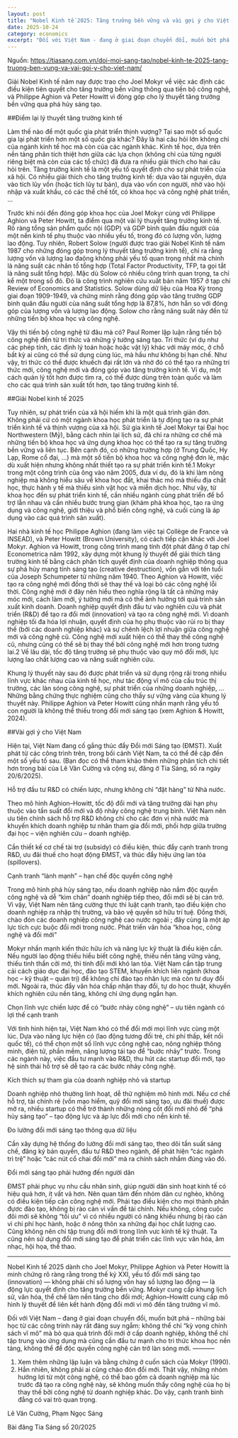 ```yaml
---
layout: post
title: "Nobel Kinh tế 2025: Tăng trưởng bền vững và vài gợi ý cho Việt Nam"
date: 2025-10-24
category: economics
excerpt: "Đối với Việt Nam - đang ở giai đoạn chuyển đổi, muốn bứt phá - những bài học từ các công trình đoạt giải Nobel Kinh tế 2025 rất đáng suy ngẫm: không thể chỉ “kỳ vọng chính sách vĩ mô” mà bỏ qua quá trình đổi mới ở cấp doanh nghiệp, không thể chỉ tập trung vào ứng dụng mà cũng cần đầu tư mạnh cho tri thức khoa học nền tảng, không thể để độc quyền công nghệ cản trở làn sóng mới."
---
```


Nguồn: https://tiasang.com.vn/doi-moi-sang-tao/nobel-kinh-te-2025-tang-truong-ben-vung-va-vai-goi-y-cho-viet-nam/

Giải Nobel Kinh tế năm nay được trao cho Joel Mokyr về việc xác định các điều kiện tiên quyết cho tăng trưởng bền vững thông qua tiến bộ công nghệ, và Philippe Aghion và Peter Howitt vì đóng góp cho lý thuyết tăng trưởng bền vững qua phá hủy sáng tạo.

##Điểm lại lý thuyết tăng trưởng kinh tế

Làm thế nào để một quốc gia phát triển thịnh vượng? Tại sao một số quốc gia lại phát triển hơn một số quốc gia khác? Đây là hai câu hỏi lớn không chỉ của ngành kinh tế học mà còn của các ngành khác. Kinh tế học, dựa trên nền tảng phân tích thiệt hơn giữa các lựa chọn (không chỉ của từng người riêng biệt mà còn của các tổ chức) đã đưa ra nhiều giải thích cho hai câu hỏi trên. Tăng trưởng kinh tế là một yếu tố quyết định cho sự phát triển của xã hội. Có nhiều giải thích cho tăng trưởng kinh tế: dựa vào tài nguyên, dựa vào tích lũy vốn (hoặc tích lũy tư bản), dựa vào vốn con người, nhờ vào hội nhập và xuất khẩu, có các thể chế tốt, có khoa học và công nghệ phát triển, …

Trước khi nói đến đóng góp khoa học của Joel Mokyr cùng với Philippe Aghion và Peter Howitt, ta điểm qua một vài lý thuyết tăng trưởng kinh tế. Rõ ràng tổng sản phẩm quốc nội (GDP) và GDP bình quân đầu người của một nền kinh tế phụ thuộc vào nhiều yếu tố, trong đó có lượng vốn, lượng lao động. Tuy nhiên, Robert Solow (người được trao giải Nobel Kinh tế năm 1987 cho những đóng góp trong lý thuyết tăng trưởng kinh tế), chỉ ra rằng lượng vốn và lượng lao đaộng không phải yếu tố quan trọng nhất mà chính là năng suất các nhân tố tổng hợp (Total Factor Productivity, TFP, ta gọi tắt là năng suất tổng hợp). Mặc dù Solow có nhiều công trình quan trọng, ta chỉ kể một trong số đó. Đó là công trình nghiên cứu xuất bản năm 1957 ở tạp chí Review of Economics and Statistics. Solow dùng dữ liệu của Hoa Kỳ trong giai đoạn 1909-1949, và chứng minh rằng đóng góp vào tăng trưởng GDP bình quân đầu người của năng suất tổng hợp là 87,8%, hơn hẳn so với đóng góp của lượng vốn và lượng lao động. Solow cho rằng năng suất này đến từ những tiến bộ khoa học và công nghệ.

Vậy thì tiến bộ công nghệ từ đâu mà có? Paul Romer lập luận rằng tiến bộ công nghệ đến từ tri thức và những ý tưởng sáng tạo. Tri thức (ví dụ như các phép tính, các định lý toán hoặc hoặc vật lý) khác với máy móc, ở chỗ bất kỳ ai cũng có thể sử dụng cùng lúc, mà hầu như không bị hạn chế. Như vậy, tri thức có thể được khuếch đại rất lớn và nhờ đó có thể tạo ra những tri thức mới, công nghệ mới và đóng góp vào tăng trưởng kinh tế. Ví dụ, một cách quản lý tốt hơn được tìm ra, có thể được dùng trên toàn quốc và làm cho các quá trình sản xuất tốt hơn, tạo tăng trưởng kinh tế.

##Giải Nobel kinh tế 2025

Tuy nhiên, sự phát triển của xã hội hiếm khi là một quá trình giản đơn. Không phải cứ có một ngành khoa học phát triển là tự động tạo ra sự phát triển kinh tế và thịnh vượng của xã hội. Sử gia kinh tế Joel Mokyr tại Đại học Northwestern (Mỹ), bằng cách nhìn lại lịch sử, đã chỉ ra những cơ chế mà những tiến bộ khoa học và ứng dụng khoa học có thể tạo ra sự tăng trưởng bền vững và liên tục. Bên cạnh đó, có những trường hợp (ở Trung Quốc, Hy Lạp, Rome cổ đại, …) mà một số tiến bộ khoa học và công nghệ đơn lẻ, mặc dù xuất hiện nhưng không nhất thiết tạo ra sự phát triển kinh tế.1 Mokyr trong một công trình của ông vào năm 2005, đưa ví dụ, đó là khi làm nông nghiệp mà không hiểu sâu về khoa học đất, khai thác mỏ mà thiếu địa chất học, thực hành y tế mà thiếu sinh vật học và miễn dịch học. Như vậy, từ khoa học đến sự phát triển kinh tế, cần nhiều ngành cùng phát triển để bổ trợ lẫn nhau và cần nhiều bước trung gian (khám phá khoa học, tạo ra ứng dụng và công nghệ, giới thiệu và phổ biến công nghệ, và cuối cùng là áp dụng vào các quá trình sản xuất).

Hai nhà kinh tế học Philippe Aghion (đang làm việc tại Collège de France và INSEAD), và Peter Howitt (Brown University), có cách tiếp cận khác với Joel Mokyr. Aghion và Howitt, trong công trình mang tính đột phát đăng ở tạp chí Econometrica năm 1992, xây dựng một khung lý thuyết để giải thích tăng trường kinh tế bằng cách phân tích quyết định của doanh nghiệp thông qua sự phá hủy mang tính sáng tạo (creative destruction), vốn gắn với tên tuổi của Joseph Schumpeter từ những năm 1940. Theo Aghion và Howitt, việc tạo ra công nghệ mới đồng thời sẽ thay thế và loại bỏ các công nghệ lỗi thời.
Công nghệ mới ở đây nên hiểu theo nghĩa rộng là tất cả những máy móc mới, cách làm mới, ý tưởng mới mà có thể ảnh hưởng tới quá trình sản xuất kinh doanh. Doanh nghiệp quyết định đầu tư vào nghiên cứu và phát triển (R&D) để tạo ra đổi mới (innovation) và tạo ra công nghệ mới. Vì doanh nghiệp tối đa hóa lợi nhuận, quyết định của họ phụ thuộc vào rủi ro bị thay thế (bởi các doanh nghiệp khác) và sự chênh lệch lợi nhuận giữa công nghệ mới và công nghệ cũ. Công nghệ mới xuất hiện có thể thay thế công nghệ cũ, nhưng cũng có thể sẽ bị thay thế bởi công nghệ mới hơn trong tương lai.2 Về lâu dài, tốc độ tăng trưởng sẽ phụ thuộc vào quy mô đổi mới, lực lượng lao chất lượng cao và năng suất nghiên cứu.

Khung lý thuyết này sau đó được phát triển và sử dụng rộng rãi trong nhiều lĩnh vực khác nhau của kinh tế học, như tác động vĩ mô của cấu trúc thị trường, các làn sóng công nghệ, sự phát triển của những doanh nghiệp, … Những bằng chứng thực nghiệm cũng cho thấy sự vững vàng của khung lý thuyết này. Philippe Aghion và Peter Howitt cũng nhấn mạnh rằng yếu tố con người là không thể thiếu trong đổi mới sáng tạo (xem Aghion & Howitt, 2024).

##Vài gợi ý cho Việt Nam

Hiện tại, Việt Nam đang cố gắng thúc đẩy Đổi mới Sáng tạo (ĐMST). Xuất phát từ các công trình trên, trong bối cảnh Việt Nam, ta có thể đề cập đến một số yếu tố sau. (Bạn đọc có thể tham khảo thêm những phân tích chi tiết hơn trong bài của Lê Văn Cường và cộng sự, đăng ở Tia Sáng, số ra ngày 20/6/2025).

Hỗ trợ đầu tư R&D có chiến lược, nhưng không chỉ “đặt hàng” từ Nhà nước.

Theo mô hình Aghion–Howitt, tốc độ đổi mới và tăng trưởng dài hạn phụ thuộc vào tần suất đổi mới và độ nhảy công nghệ trung bình. Việt Nam nên ưu tiên chính sách hỗ trợ R&D không chỉ cho các đơn vị nhà nước mà khuyến khích doanh nghiệp tư nhân tham gia đổi mới, phối hợp giữa trường đại học – viện nghiên cứu – doanh nghiệp.

Cần thiết kế cơ chế tài trợ (subsidy) có điều kiện, thúc đẩy cạnh tranh trong R&D, ưu đãi thuế cho hoạt động ĐMST, và thúc đẩy hiệu ứng lan tỏa (spillovers).

Cạnh tranh “lành mạnh” – hạn chế độc quyền công nghệ

Trong mô hình phá hủy sáng tạo, nếu doanh nghiệp nào nắm độc quyền công nghệ và dễ “kìm chân” doanh nghiệp tiếp theo, đổi mới sẽ bị cản trở. Vì vậy, Việt Nam nên tăng cường thực thi luật cạnh tranh, tạo điều kiện cho doanh nghiệp ra nhập thị trường, và bảo vệ quyền sở hữu trí tuệ. Đồng thời, chào đón các doanh nghiệp công nghệ cao nước ngoài ; đây cùng là một áp lực tích cực buộc đổi mới trong nước.
Phát triển văn hóa “khoa học, công nghệ và đổi mới”

Mokyr nhấn mạnh kiến thức hữu ích và năng lực kỹ thuật là điều kiện cần. Nếu người lao động thiếu hiểu biết công nghệ, thiếu nền tảng vững vàng, thiếu tinh thần cởi mở, thì tính đổi mới khó lan tỏa. Việt Nam cần tập trung cải cách giáo dục đại học, đào tạo STEM, khuyến khích liên ngành (khoa học – kỹ thuật – quản trị) để không chỉ đào tạo nhân lực mà còn tư duy đổi mới. Ngoài ra, thúc đẩy văn hóa chấp nhận thay đổi, tự do học thuật, khuyến khích nghiên cứu nền tảng, không chỉ ứng dụng ngắn hạn.

Chọn lĩnh vực chiến lược để có “bước nhảy công nghệ” – ưu tiên ngành có lợi thế cạnh tranh

Với tình hình hiện tại, Việt Nam khó có thể đổi mới mọi lĩnh vực cùng một lúc. Dựa vào năng lực hiện có (lao động tương đối trẻ, chi phí thấp, kết nối quốc tế), có thể chọn một số lĩnh vực công nghệ cao, nông nghiệp thông minh, điện tử, phần mềm, năng lượng tái tạo để “bước nhảy” trước. Trong các ngành này, việc đầu tư mạnh vào R&D, thu hút các startup đổi mới, tạo hệ sinh thái hỗ trợ sẽ dễ tạo ra các bước nhảy công nghệ.

Kích thích sự tham gia của doanh nghiệp nhỏ và startup

Doanh nghiệp nhỏ thường linh hoạt, dễ thử nghiệm mô hình mới. Nếu cơ chế hỗ trợ, tài chính rẻ (vốn mạo hiểm, quỹ đổi mới sáng tạo, ưu đãi thuế) được mở ra, nhiều startup có thể trở thành những nòng cốt đổi mới nhỏ để “phá hủy sáng tạo” – tạo động lực và áp lực đổi mới cho nền kinh tế.

Đo lường đổi mới sáng tạo thông qua dữ liệu

Cần xây dựng hệ thống đo lường đổi mới sáng tạo, theo dõi tần suất sáng chế, đăng ký bản quyền, đầu tư R&D theo ngành, để phát hiện “các ngành trì trệ” hoặc “các nút cổ chai đổi mới” mà ra chính sách nhắm đúng vào đó.

Đổi mới sáng tạo phải hướng đến người dân

ĐMST phải phục vụ nhu cầu nhân sinh, giúp người dân sinh hoạt kinh tế có hiệu quả hơn, ít vất vả hơn. Nên quan tâm đến nhóm dân cư nghèo, không có điều kiện tiếp cận công nghệ mới. Phải tạo điều kiện cho mọi thành phần đựơc đào tạo, không bị rào cản vì vấn đề tài chính. Nếu không, công cuộc đôi mới sẽ không “tối ưu” vì có nhiều người có năng khiếu nhưng bị rào cản vì chi phí học hành, hoặc ở nông thôn xa những đại học chất lượng cao. Cũng không nên chỉ tập trung đổi mới trong lĩnh vưc kinh tế kỹ thuật. Ta cũng nên sử dụng đổi mới sáng tạo để phát triển các lĩnh vực văn hóa, âm nhạc, hội họa, thể thao.
***
Nobel Kinh tế 2025 dành cho Joel Mokyr, Philippe Aghion và Peter Howitt là minh chứng rõ ràng rằng trong thế kỷ XXI, yếu tố đổi mới sáng tạo (innovation) — không phải chỉ số lượng vốn hay số lượng lao động — là động lực quyết định cho tăng trưởng bền vững. Mokyr cung cấp khung lịch sử, văn hóa, thể chế làm nền tảng cho đổi mới; Aghion–Howitt cung cấp mô hình lý thuyết để liên kết hành động đổi mới vi mô đến tăng trưởng vĩ mô.

Đối với Việt Nam – đang ở giai đoạn chuyển đổi, muốn bứt phá – những bài học từ các công trình này rất đáng suy ngẫm: không thể chỉ “kỳ vọng chính sách vĩ mô” mà bỏ qua quá trình đổi mới ở cấp doanh nghiệp, không thể chỉ tập trung vào ứng dụng mà cũng cần đầu tư mạnh cho tri thức khoa học nền tảng, không thể để độc quyền công nghệ cản trở làn sóng mới.
———–

1. Xem thêm những lập luận và bằng chứng ở cuốn sách của Mokyr (1990).
2. Hẳn nhiên, không phải ai cũng chào đón đổi mới. Thật vậy, những nhóm hưởng lợi từ một công nghệ, có thể bao gồm cả doanh nghiệp mà lúc trước đã tạo ra công nghệ này, sẽ không muốn thấy công nghệ của họ bị thay thế bởi công nghệ từ doanh nghiệp khác. Do vậy, cạnh tranh bình đẳng có vai trò quan trọng.

Lê Văn Cường, Phạm Ngọc Sáng

Bài đăng Tia Sáng số 20/2025
